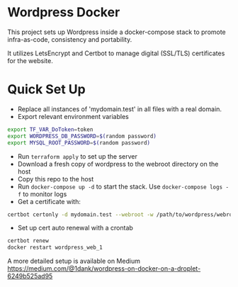# Wordpress Docker

This project sets up Wordpress inside a docker-compose stack to promote infra-as-code, consistency and portability.

It utilizes LetsEncrypt and Certbot to manage digital (SSL/TLS) certificates for the website.


# Quick Set Up

* Replace all instances of 'mydomain.test' in all files with a real domain.
* Export relevant environment variables
```bash
export TF_VAR_DoToken=token
export WORDPRESS_DB_PASSWORD=$(random password)
export MYSQL_ROOT_PASSWORD=$(random password)
```
* Run ```terraform apply``` to set up the server
* Download a fresh copy of wordpress to the webroot directory on the host
* Copy this repo to the host
* Run ```docker-compose up -d``` to start the stack. Use ```docker-compose logs -f``` to monitor logs
* Get a certificate with:
```bash
certbot certonly -d mydomain.test --webroot -w /path/to/wordpress/webroot/
```
* Set up cert auto renewal with a crontab
```bash
certbot renew
docker restart wordpress_web_1
```

A more detailed setup is available on Medium https://medium.com/@1dank/wordpress-on-docker-on-a-droplet-6249b525ad95